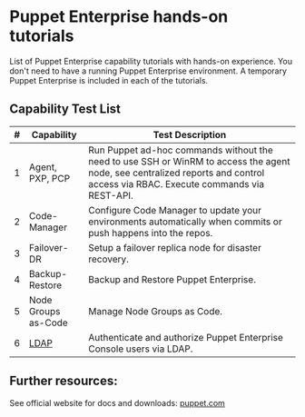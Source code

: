 # Puppet Enterprise hands-on tutorials

List of Puppet Enterprise capability tutorials with hands-on experience. You don't need to have a running Puppet Enterprise environment. A temporary Puppet Enterprise is included in each of the tutorials.

## Capability Test List

| #  | Capability                              | Test Description                                                                                                                                                                                                                                                                 |
|----|------------------------------------|-----------------------------------------------------------------------------------------------------------------------------------------------------------------------------------------------------------------------------------------------------------------------------|
| 1  | Agent, PXP, PCP            | Run Puppet ad-hoc commands without the need to use SSH or WinRM to access the agent node, see centralized reports and control access via RBAC. Execute commands via REST-API.                                                              |
| 2  | Code-Manager              | Configure Code Manager to update your environments automatically when commits or push happens into the repos.                                                                                                          |
| 3  | Failover-DR           | Setup a failover replica node for disaster recovery.                         |
| 4  | Backup-Restore    | Backup and Restore Puppet Enterprise.                                                 |
| 5  | Node Groups <br>as-Code    | Manage Node Groups as Code.                                             |
| 6  | [LDAP](capabilities/06-ldap.md)           | Authenticate and authorize Puppet Enterprise Console users via LDAP.                                     |

## Further resources:

See official website for docs and downloads: [puppet.com](https://www.puppet.com)
